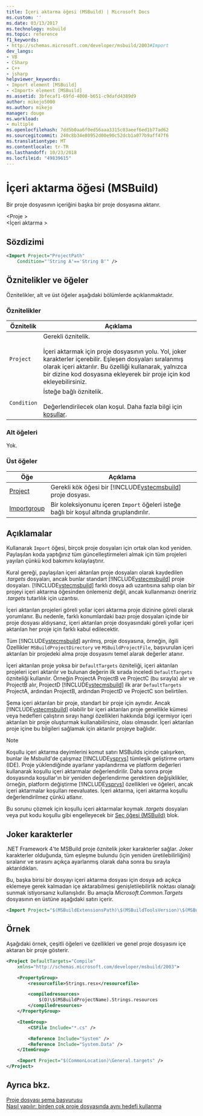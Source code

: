 ```yaml
---
title: İçeri aktarma öğesi (MSBuild) | Microsoft Docs
ms.custom: ''
ms.date: 03/13/2017
ms.technology: msbuild
ms.topic: reference
f1_keywords:
- http://schemas.microsoft.com/developer/msbuild/2003#Import
dev_langs:
- VB
- CSharp
- C++
- jsharp
helpviewer_keywords:
- Import element [MSBuild]
- <Import> element [MSBuild]
ms.assetid: 3bfecaf1-69fd-4008-b651-c9dafd4389d9
author: mikejo5000
ms.author: mikejo
manager: douge
ms.workload:
- multiple
ms.openlocfilehash: 7dd5b0aa6f0ed56aaa3315c03aeef6ed1b77ad62
ms.sourcegitcommit: 240c8b34e80952d00e90c52dcb1a077b9aff47f6
ms.translationtype: MT
ms.contentlocale: tr-TR
ms.lasthandoff: 10/23/2018
ms.locfileid: "49839615"
---
```

# <a name="import-element-msbuild"></a>İçeri aktarma öğesi (MSBuild)
Bir proje dosyasının içeriğini başka bir proje dosyasına aktarır.  

 \<Proje >  
 \<İçeri aktarma >  

## <a name="syntax"></a>Sözdizimi  

```xml  
<Import Project="ProjectPath"  
    Condition="'String A'=='String B'" />  
```  

## <a name="attributes-and-elements"></a>Öznitelikler ve öğeler  
 Öznitelikler, alt ve üst öğeler aşağıdaki bölümlerde açıklanmaktadır.  

### <a name="attributes"></a>Öznitelikler  

|Öznitelik|Açıklama|  
|---------------|-----------------|  
|`Project`|Gerekli öznitelik.<br /><br /> İçeri aktarmak için proje dosyasının yolu. Yol, joker karakterler içerebilir. Eşleşen dosyaları sıralanmış olarak içeri aktarılır. Bu özelliği kullanarak, yalnızca bir dizine kod dosyasına ekleyerek bir proje için kod ekleyebilirsiniz.|  
|`Condition`|İsteğe bağlı öznitelik.<br /><br /> Değerlendirilecek olan koşul. Daha fazla bilgi için [koşullar](../msbuild/msbuild-conditions.md).|  

### <a name="child-elements"></a>Alt öğeleri  
 Yok.  

### <a name="parent-elements"></a>Üst öğeler  

| Öğe | Açıklama |
| - | - |
| [Project](../msbuild/project-element-msbuild.md) | Gerekli kök öğesi bir [!INCLUDE[vstecmsbuild](../extensibility/internals/includes/vstecmsbuild_md.md)] proje dosyası. |
| [Importgroup](../msbuild/importgroup-element.md) | Bir koleksiyonunu içeren `Import` öğeleri isteğe bağlı bir koşul altında gruplandırılır. |

## <a name="remarks"></a>Açıklamalar  
 Kullanarak `Import` öğesi, birçok proje dosyaları için ortak olan kod yeniden. Paylaşılan koda yaptığınız tüm güncelleştirmeleri almak için tüm projeleri yayılan çünkü kod bakımını kolaylaştırır.  

 Kural gereği, paylaşılan içeri aktarılan proje dosyaları olarak kaydedilen *.targets* dosyaları, ancak bunlar standart [!INCLUDE[vstecmsbuild](../extensibility/internals/includes/vstecmsbuild_md.md)] proje dosyaları. [!INCLUDE[vstecmsbuild](../extensibility/internals/includes/vstecmsbuild_md.md)] farklı dosya adı uzantısına sahip olan bir projeyi içeri aktarma öğesinden önlemeniz değil, ancak kullanmanızı öneririz *.targets* tutarlılık için uzantısı.  

 İçeri aktarılan projeleri göreli yollar içeri aktarma proje dizinine göreli olarak yorumlanır. Bu nedenle, farklı konumlardaki bazı proje dosyaları içinde bir proje dosyası aldıysanız, içeri aktarılan proje dosyasındaki göreli yollar içeri aktarılan her proje için farklı kabul edilecektir.  

 Tüm [!INCLUDE[vstecmsbuild](../extensibility/internals/includes/vstecmsbuild_md.md)] ayrılmış, proje dosyasına, örneğin, ilgili Özellikler `MSBuildProjectDirectory` ve `MSBuildProjectFile`, başvurulan içeri aktarılan bir projedeki alma proje dosyasını temel alarak değerler atanır.  

 İçeri aktarılan proje yoksa bir `DefaultTargets` özniteliği, içeri aktarılan projeleri içeri aktarılır ve bulunan değerin ilk sırada inceledi `DefaultTargets` özniteliği kullanılır. Örneğin ProjectA ProjectB ve ProjectC (bu sırayla) alır ve ProjectB alır, ProjectD [!INCLUDE[vstecmsbuild](../extensibility/internals/includes/vstecmsbuild_md.md)] ilk arar `DefaultTargets` ProjectA, ardından ProjectB, ardından ProjectD ve ProjectC son belirtilen.  

 Şema içeri aktarılan bir proje, standart bir proje için aynıdır. Ancak [!INCLUDE[vstecmsbuild](../extensibility/internals/includes/vstecmsbuild_md.md)] olabilir bir içeri aktarılan proje genellikle kümesi veya hedefleri çalıştırın sırayı hangi özellikleri hakkında bilgi içermiyor içeri aktarılan bir proje oluşturmak kullanabilirsiniz, olası olmasıdır. İçeri aktarılan proje içine bu bilgileri sağlamak için aktarılır projeye bağlıdır.  

> [!NOTE]
>  Koşullu içeri aktarma deyimlerini komut satırı MSBuilds içinde çalışırken, bunlar ile Msbuild'de çalışmaz [!INCLUDE[vsprvs](../code-quality/includes/vsprvs_md.md)] tümleşik geliştirme ortamı (IDE). Proje yüklendiğinde ayarlanır yapılandırma ve platform değerleri kullanarak koşullu içeri aktarmalar değerlendirilir. Daha sonra proje dosyasında koşullar'ın bir yeniden değerlendirme gerektiren değişiklikler, örneğin, platform değiştirme [!INCLUDE[vsprvs](../code-quality/includes/vsprvs_md.md)] özellikleri ve öğeleri, ancak içeri aktarmalar koşulları reevaluates. İçeri aktarma, içeri aktarma koşullu değerlendirilmez çünkü atlanır.  
> 
>  Bu sorunu çözmek için koşullu içeri aktarmalar koymak *.targets* dosyaları veya put kodu koşullu gibi engelleyecek bir [Seç öğesi (MSBuild)](../msbuild/choose-element-msbuild.md) blok.  

## <a name="wildcards"></a>Joker karakterler  
 .NET Framework 4'te MSBuild proje öznitelik joker karakterler sağlar. Joker karakterler olduğunda, tüm eşleşme bulundu (için yeniden üretilebilirliğini) sıralanır ve sırasını açıkça ayarlanmış olarak daha sonra bu sırayla aktarıldıkları.  

 Bu, başka birisi bir dosyayı içeri aktarma dosyası için dosya adı açıkça eklemeye gerek kalmadan içe aktarabilmesi genişletilebilirlik noktası olanağı sunmak istiyorsanız kullanışlıdır. Bu amaçla *Microsoft.Common.Targets* dosyasının en üstüne aşağıdaki satırı içerir.  

```xml  
<Import Project="$(MSBuildExtensionsPath)\$(MSBuildToolsVersion)\$(MSBuildThisFile)\ImportBefore\*" Condition="'$(ImportByWildcardBeforeMicrosoftCommonTargets)' == 'true' and exists('$(MSBuildExtensionsPath)\$(MSBuildToolsVersion)\$(MSBuildThisFile)\ImportBefore')"/>  
```  

## <a name="example"></a>Örnek  
 Aşağıdaki örnek, çeşitli öğeleri ve özellikleri ve genel proje dosyasını içe aktaran bir proje gösterir.  

```xml  
<Project DefaultTargets="Compile"  
    xmlns="http://schemas.microsoft.com/developer/msbuild/2003">  

    <PropertyGroup>  
        <resourcefile>Strings.resx</resourcefile>  

        <compiledresources>  
            $(O)\$(MSBuildProjectName).Strings.resources  
        </compiledresources>  
    </PropertyGroup>  

    <ItemGroup>  
        <CSFile Include="*.cs" />  

        <Reference Include="System" />  
        <Reference Include="System.Data" />  
    </ItemGroup>  

    <Import Project="$(CommonLocation)\General.targets" />  
</Project>  
```  

## <a name="see-also"></a>Ayrıca bkz.  
 [Proje dosyası şema başvurusu](../msbuild/msbuild-project-file-schema-reference.md)   
 [Nasıl yapılır: birden çok proje dosyasında aynı hedefi kullanma](../msbuild/how-to-use-the-same-target-in-multiple-project-files.md)
